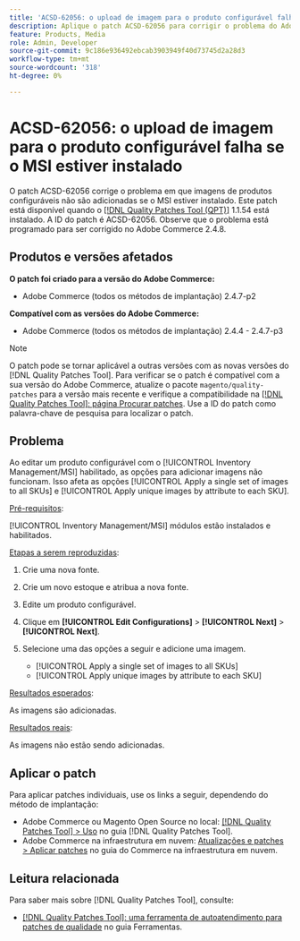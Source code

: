 ```yaml
---
title: 'ACSD-62056: o upload de imagem para o produto configurável falha se o MSI estiver instalado'
description: Aplique o patch ACSD-62056 para corrigir o problema do Adobe Commerce em que imagens de produtos configuráveis não são adicionadas se o MSI estiver instalado.
feature: Products, Media
role: Admin, Developer
source-git-commit: 9c186e936492ebcab3903949f40d73745d2a28d3
workflow-type: tm+mt
source-wordcount: '318'
ht-degree: 0%

---
```


# ACSD-62056: o upload de imagem para o produto configurável falha se o MSI estiver instalado

O patch ACSD-62056 corrige o problema em que imagens de produtos configuráveis não são adicionadas se o MSI estiver instalado. Este patch está disponível quando o [[!DNL Quality Patches Tool (QPT)]](/help/tools/quality-patches-tool/quality-patches-tool-to-self-serve-quality-patches.md) 1.1.54 está instalado. A ID do patch é ACSD-62056. Observe que o problema está programado para ser corrigido no Adobe Commerce 2.4.8.

## Produtos e versões afetados

**O patch foi criado para a versão do Adobe Commerce:**

* Adobe Commerce (todos os métodos de implantação) 2.4.7-p2

**Compatível com as versões do Adobe Commerce:**

* Adobe Commerce (todos os métodos de implantação) 2.4.4 - 2.4.7-p3

>[!NOTE]
>
>O patch pode se tornar aplicável a outras versões com as novas versões do [!DNL Quality Patches Tool]. Para verificar se o patch é compatível com a sua versão do Adobe Commerce, atualize o pacote `magento/quality-patches` para a versão mais recente e verifique a compatibilidade na [[!DNL Quality Patches Tool]: página Procurar patches](https://experienceleague.adobe.com/tools/commerce-quality-patches/index.html). Use a ID do patch como palavra-chave de pesquisa para localizar o patch.

## Problema

Ao editar um produto configurável com o [!UICONTROL Inventory Management/MSI] habilitado, as opções para adicionar imagens não funcionam. Isso afeta as opções [!UICONTROL Apply a single set of images to all SKUs] e [!UICONTROL Apply unique images by attribute to each SKU].

<u>Pré-requisitos</u>:

[!UICONTROL Inventory Management/MSI] módulos estão instalados e habilitados.

<u>Etapas a serem reproduzidas</u>:

1. Crie uma nova fonte.
1. Crie um novo estoque e atribua a nova fonte.
1. Edite um produto configurável.
1. Clique em **[!UICONTROL Edit Configurations]** > **[!UICONTROL Next]** > **[!UICONTROL Next]**.
1. Selecione uma das opções a seguir e adicione uma imagem.

   * [!UICONTROL Apply a single set of images to all SKUs]
   * [!UICONTROL Apply unique images by attribute to each SKU]

<u>Resultados esperados</u>:

As imagens são adicionadas.

<u>Resultados reais</u>:

As imagens não estão sendo adicionadas.

## Aplicar o patch

Para aplicar patches individuais, use os links a seguir, dependendo do método de implantação:

* Adobe Commerce ou Magento Open Source no local: [[!DNL Quality Patches Tool] > Uso](/help/tools/quality-patches-tool/usage.md) no guia [!DNL Quality Patches Tool].
* Adobe Commerce na infraestrutura em nuvem: [Atualizações e patches > Aplicar patches](https://experienceleague.adobe.com/docs/commerce-cloud-service/user-guide/develop/upgrade/apply-patches.html) no guia do Commerce na infraestrutura em nuvem.

## Leitura relacionada

Para saber mais sobre [!DNL Quality Patches Tool], consulte:

* [[!DNL Quality Patches Tool]: uma ferramenta de autoatendimento para patches de qualidade](/help/tools/quality-patches-tool/quality-patches-tool-to-self-serve-quality-patches.md) no guia Ferramentas.
